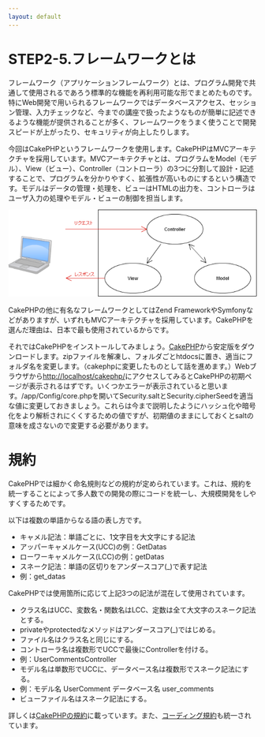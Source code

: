 ```yaml
---
layout: default
---
```

# STEP2-5.フレームワークとは

フレームワーク（アプリケーションフレームワーク）とは、プログラム開発で共通して使用されるであろう標準的な機能を再利用可能な形でまとめたものです。特にWeb開発で用いられるフレームワークではデータベースアクセス、セッション管理、入力チェックなど、今までの講座で扱ったようなものが簡単に記述できるような機能が提供されることが多く、フレームワークをうまく使うことで開発スピードが上がったり、セキュリティが向上したりします。

今回はCakePHPというフレームワークを使用します。CakePHPはMVCアーキテクチャを採用しています。MVCアーキテクチャとは、プログラムをModel（モデル）、View（ビュー）、Controller（コントローラ）の3つに分割して設計・記述することで、プログラムを分かりやすく、拡張性が高いものにするという構造です。モデルはデータの管理・処理を、ビューはHTMLの出力を、コントローラはユーザ入力の処理やモデル・ビューの制御を担当します。

![](../images/2_5_1.png)

CakePHPの他に有名なフレームワークとしてはZend FrameworkやSymfonyなどがありますが、いずれもMVCアーキテクチャを採用しています。CakePHPを選んだ理由は、日本で最も使用されているからです。

それではCakePHPをインストールしてみましょう。[CakePHP](http://cakephp.jp/)から安定版をダウンロードします。zipファイルを解凍し、フォルダごとhtdocsに置き、適当にフォルダ名を変更します。（cakephpに変更したものとして話を進めます。）Webブラウザから[http://localhost/cakephp/](http://localhost/cakephp/)にアクセスしてみるとCakePHPの初期ページが表示されるはずです。いくつかエラーが表示されていると思います。/app/Config/core.phpを開いてSecurity.saltとSecurity.cipherSeedを適当な値に変更しておきましょう。これらは今まで説明したようにハッシュ化や暗号化をより解析されにくくするための値ですが、初期値のままにしておくとsaltの意味を成さないので変更する必要があります。

# 規約
CakePHPでは細かく命名規則などの規約が定められています。これは、規約を統一することによって多人数での開発の際にコードを統一し、大規模開発をしやすくするためです。

以下は複数の単語からなる語の表し方です。

* キャメル記法：単語ごとに、1文字目を大文字にする記法
 * アッパーキャメルケース(UCC)の例：GetDatas
 * ローワーキャメルケース(LCC)の例：getDatas
* スネーク記法：単語の区切りをアンダースコア(_)で表す記法
 * 例：get_datas

CakePHPでは使用箇所に応じて上記3つの記法が混在して使用されています。

* クラス名はUCC、変数名・関数名はLCC、定数は全て大文字のスネーク記法とする。
* privateやprotectedなメソッドはアンダースコア(_)ではじめる。
* ファイル名はクラス名と同じにする。
* コントローラ名は複数形でUCCで最後にControllerを付ける。
 * 例：UserCommentsController
* モデル名は単数形でUCCに、データベース名は複数形でスネーク記法にする。
 * 例：モデル名 UserComment データベース名 user_comments
* ビューファイル名はスネーク記法にする。

詳しくは[CakePHPの規約](http://book.cakephp.org/2.0/ja/getting-started/cakephp-conventions.html)に載っています。また、[コーディング規約](http://book.cakephp.org/2.0/ja/contributing/cakephp-coding-conventions.html)も統一されています。